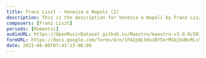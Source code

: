 ```yaml
---
title: Franz Liszt - Venezia e Napoli (2)
description: This is the description for Venezia e Napoli by Franz Liszt
composers: [Franz Liszt]
periods: [Romantic]
audioURL: https://OpenMusicDataset.github.io/Maestro/maestro-v3.0.0/2011/MIDI-Unprocessed_22_R3_2011_MID--AUDIO_R3-D7_08_Track08_wav.midi
formURL: https://docs.google.com/forms/d/e/1FAIpQLSduiBYSerMSbjbUDvRLsSJqEnp6ugC08DDZwQ39XDvWsnnBHA/viewform
date: 2021-08-08T07:43:13-06:00
---
```

